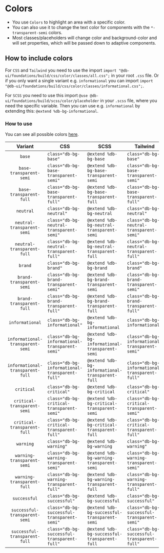 # Colors

-   You use `Colors` to highlight an area with a specific color.
-   You can also use it to change the text color for components with the `*-transparent-semi` colors.
-   Most classes/placeholders will change color and background-color and will set properties, which will be passed down to adaptive components.

## How to include colors

For `CSS` and `Tailwind` you need to use the import `import "@db-ui/foundations/build/css/color/classes/all.css";` in your root `.css` file.
Or if you only want a single variant e.g. `informational` you can import `import "@db-ui/foundations/build/css/color/classes/informational.css";`.

For `SCSS` you need to use this import `@use @db-ui/foundations/build/scss/color/placeholder` in your `.scss` file, where you need the specific variable.
Then you can use e.g. `informational` by extending this: `@extend %db-bg-informational`.

### How to use

You can see all possible colors [here](./overview).

|             Variant              | CSS                                            | SCSS                                            | Tailwind                                       |
| :------------------------------: | ---------------------------------------------- | ----------------------------------------------- | ---------------------------------------------- |
|              `base`              | `class="db-bg-base"`                           | `@extend %db-bg-base`                           | `class="db-bg-base"`                           |
|     `base-transparent-semi`      | `class="db-bg-base-transparent-semi"`          | `@extend %db-bg-base-transparent-semi`          | `class="db-bg-base-transparent-semi"`          |
|     `base-transparent-full`      | `class="db-bg-base-transparent-full"`          | `@extend %db-bg-base-transparent-full`          | `class="db-bg-base-transparent-full"`          |
|            `neutral`             | `class="db-bg-neutral"`                        | `@extend %db-bg-neutral`                        | `class="db-bg-neutral"`                        |
|    `neutral-transparent-semi`    | `class="db-bg-neutral-transparent-semi"`       | `@extend %db-bg-neutral-transparent-semi`       | `class="db-bg-neutral-transparent-semi"`       |
|    `neutral-transparent-full`    | `class="db-bg-neutral-transparent-full"`       | `@extend %db-bg-neutral-transparent-full`       | `class="db-bg-neutral-transparent-full"`       |
|             `brand`              | `class="db-bg-brand"`                          | `@extend %db-bg-brand`                          | `class="db-bg-brand"`                          |
|     `brand-transparent-semi`     | `class="db-bg-brand-transparent-semi"`         | `@extend %db-bg-brand-transparent-semi`         | `class="db-bg-brand-transparent-semi"`         |
|     `brand-transparent-full`     | `class="db-bg-brand-transparent-full"`         | `@extend %db-bg-brand-transparent-full`         | `class="db-bg-brand-transparent-full"`         |
|         `informational`          | `class="db-bg-informational"`                  | `@extend %db-bg-informational`                  | `class="db-bg-informational"`                  |
| `informational-transparent-semi` | `class="db-bg-informational-transparent-semi"` | `@extend %db-bg-informational-transparent-semi` | `class="db-bg-informational-transparent-semi"` |
| `informational-transparent-full` | `class="db-bg-informational-transparent-full"` | `@extend %db-bg-informational-transparent-full` | `class="db-bg-informational-transparent-full"` |
|            `critical`            | `class="db-bg-critical"`                       | `@extend %db-bg-critical`                       | `class="db-bg-critical"`                       |
|   `critical-transparent-semi`    | `class="db-bg-critical-transparent-semi"`      | `@extend %db-bg-critical-transparent-semi`      | `class="db-bg-critical-transparent-semi"`      |
|   `critical-transparent-full`    | `class="db-bg-critical-transparent-full"`      | `@extend %db-bg-critical-transparent-full`      | `class="db-bg-critical-transparent-full"`      |
|            `warning`             | `class="db-bg-warning"`                        | `@extend %db-bg-warning`                        | `class="db-bg-warning"`                        |
|    `warning-transparent-semi`    | `class="db-bg-warning-transparent-semi"`       | `@extend %db-bg-warning-transparent-semi`       | `class="db-bg-warning-transparent-semi"`       |
|    `warning-transparent-full`    | `class="db-bg-warning-transparent-full"`       | `@extend %db-bg-warning-transparent-full`       | `class="db-bg-warning-transparent-full"`       |
|           `successful`           | `class="db-bg-successful"`                     | `@extend %db-bg-successful`                     | `class="db-bg-successful"`                     |
|  `successful-transparent-semi`   | `class="db-bg-successful-transparent-semi"`    | `@extend %db-bg-successful-transparent-semi`    | `class="db-bg-successful-transparent-semi"`    |
|  `successful-transparent-full`   | `class="db-bg-successful-transparent-full"`    | `@extend %db-bg-successful-transparent-full`    | `class="db-bg-successful-transparent-full"`    |
